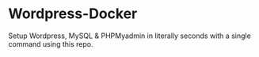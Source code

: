 # Wordpress-Docker
Setup Wordpress, MySQL &amp; PHPMyadmin in literally seconds with a single command using this repo.
